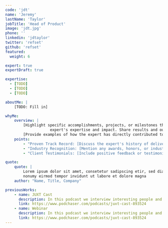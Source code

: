 ```yaml
---
code: 'jdt'
name: 'Jeremy'
lastName: 'Taylor'
jobTitle: 'Head of Product'
image: 'jdt.jpg'
phone: ''
linkedin: 'jdtaylor'
twitter: 'refset'
github: 'refset'
featured:
  weight: 6

expert: true
expertDraft: true

expertise:
  - [TODO]
  - [TODO]
  - [TODO]

aboutMe: |
    [TODO: Fill in]

whyMe:
    overview: |
        [Highlight specific accomplishments, projects, or milestones that showcase the
                    expert's expertise and impact. Share results and outcomes achieved.]
        [Provide examples of how the expert has directly contributed to your company's or clients' success.]
    points:
        - "Proven Track Record: [Discuss the expert's history of delivering successful outcomes and solving complex challenges.]"
        - "Industry Recognition: [Mention any awards, honors, or industry affiliations that demonstrate the expert's credibility.]"
        - "Client Testimonials: [Include positive feedback or testimonials from satisfied clients or colleagues who have worked with the expert.]"

quote:
    quote: |
        Lorem ipsum dolor sit amet, consetetur sadipscing etir, sed diam
        nonumy eirmod tempor invidunt ut labore et dolore magna
    author: "Name, Title, Company"

previousWorks:
    - name: JUXT Cast
      description: In this podcast we interview interesting people and discuss interesting concepts
      link: https://www.podchaser.com/podcasts/juxt-cast-893524
    - name: Webinar
      description: In this podcast we interview interesting people and discuss interesting concepts
      link: https://www.podchaser.com/podcasts/juxt-cast-893524
---
```

